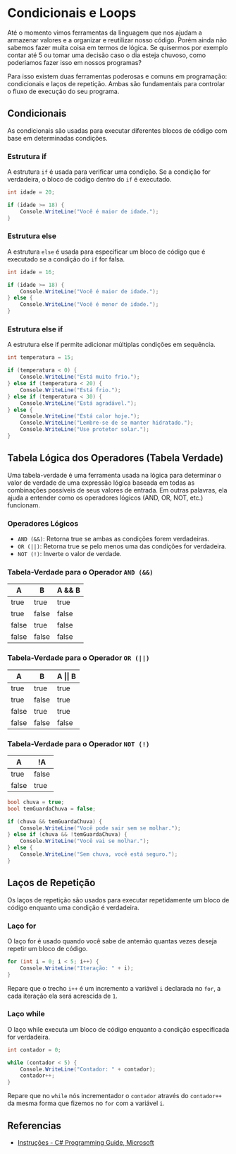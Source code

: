 # Condicionais e Loops

Até o momento vimos ferramentas da linguagem que nos ajudam a armazenar valores e a organizar e reutilizar nosso código. Porém ainda não sabemos fazer muita coisa em termos de lógica. Se quisermos por exemplo contar até 5 ou tomar uma decisão caso o dia esteja chuvoso, como poderiamos fazer isso em nossos programas? 

Para isso existem duas ferramentas poderosas e comuns em programação: condicionais e laços de repetição. Ambas são fundamentais para controlar o fluxo de execução do seu programa.

## Condicionais
As condicionais são usadas para executar diferentes blocos de código com base em determinadas condições.

### Estrutura if
A estrutura `if` é usada para verificar uma condição. Se a condição for verdadeira, o bloco de código dentro do `if` é executado.

```csharp
int idade = 20;

if (idade >= 18) {
    Console.WriteLine("Você é maior de idade.");
}
```

### Estrutura else
A estrutura `else` é usada para especificar um bloco de código que é executado se a condição do `if` for falsa.

```csharp
int idade = 16;

if (idade >= 18) {
    Console.WriteLine("Você é maior de idade.");
} else {
    Console.WriteLine("Você é menor de idade.");
}
```

### Estrutura else if
A estrutura else if permite adicionar múltiplas condições em sequência.

```csharp
int temperatura = 15;

if (temperatura < 0) {
    Console.WriteLine("Está muito frio.");
} else if (temperatura < 20) {
    Console.WriteLine("Está frio.");
} else if (temperatura < 30) {
    Console.WriteLine("Está agradável.");
} else {
    Console.WriteLine("Está calor hoje.");
    Console.WriteLine("Lembre-se de se manter hidratado.");
    Console.WriteLine("Use protetor solar.");
}
```

## Tabela Lógica dos Operadores (Tabela Verdade)

Uma tabela-verdade é uma ferramenta usada na lógica para determinar o valor de verdade de uma expressão lógica baseada em todas as combinações possíveis de seus valores de entrada. Em outras palavras, ela ajuda a entender como os operadores lógicos (AND, OR, NOT, etc.) funcionam.

### Operadores Lógicos

- `AND (&&)`: Retorna true se ambas as condições forem verdadeiras.
- `OR (||)`: Retorna true se pelo menos uma das condições for verdadeira.
- `NOT (!)`: Inverte o valor de verdade.

### Tabela-Verdade para o Operador `AND (&&)`
| A |	B |	A && B |
|-------|-------|--------|
| true |	true |	true |
| true |	false |	false |
| false |	true |	false |
| false |	false |	false |

### Tabela-Verdade para o Operador `OR (||)`
| A | B | A \|\| B |
|-------|-------|--------|
| true | true | true | 
| true | false | true | 
| false | true | true | 
| false | false | false |

### Tabela-Verdade para o Operador `NOT (!)`
| A |	!A |
|-------|-------|
| true |	false |
| false |	true |

```csharp
bool chuva = true;
bool temGuardaChuva = false;

if (chuva && temGuardaChuva) {
    Console.WriteLine("Você pode sair sem se molhar.");
} else if (chuva && !temGuardaChuva) {
    Console.WriteLine("Você vai se molhar.");
} else {
    Console.WriteLine("Sem chuva, você está seguro.");
}
```

## Laços de Repetição
Os laços de repetição são usados para executar repetidamente um bloco de código enquanto uma condição é verdadeira.

### Laço for
O laço for é usado quando você sabe de antemão quantas vezes deseja repetir um bloco de código.

```csharp
for (int i = 0; i < 5; i++) {
    Console.WriteLine("Iteração: " + i);
}
```

Repare que o trecho `i++` é um incremento a variável `i` declarada no `for`, a cada iteração ela será acrescida de `1`.

### Laço while
O laço while executa um bloco de código enquanto a condição especificada for verdadeira.

```csharp
int contador = 0;

while (contador < 5) {
    Console.WriteLine("Contador: " + contador);
    contador++;
}
```

Repare que no `while` nós incrementador o `contador` através do `contador++` da mesma forma que fizemos no `for` com a variável `i`.

## Referencias

- [Instruções - C# Programming Guide, Microsoft](https://learn.microsoft.com/pt-br/dotnet/csharp/programming-guide/statements-expressions-operators/statements)